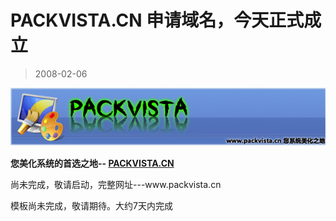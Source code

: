 # PACKVISTA.CN 申请域名，今天正式成立 

> 2008-02-06

<div class="pcs-article-content_ptkaiapt4bxy_baiduscarticle" id="detailArticleContent_ptkaiapt4bxy_baiduscarticle">
 <p>
 </p>
 <p>
 </p>
 <p>
 </p>
 <strong>
  <img class="blogimg" small="0" src="images/87233597b37820f47db2df10adfe4f1b.jpg"/>
 </strong>
 <p>
  <strong>
   您美化系统的首选之地--
  </strong>
  <a href="http://PACKVISTA.CN" target="_blank">
   <strong>
    PACKVISTA.CN
   </strong>
  </a>
 </p>
 <p>
  尚未完成，敬请启动，完整网址---www.packvista.cn
 </p>
 <p>
  模板尚未完成，敬请期待。大约7天内完成
 </p>
 <p>
 </p>
</div>


